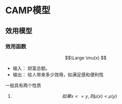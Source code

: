 # CAMP模型
## 效用模型
### 效用函数
$$\Large \mu(x)  $$
- 输入： 财富总额。
- 输出： 给人带来多少效用，如满足感和便利性  
 
一般具有两个性质
1. $$如果 x <= y , 则 \mu(x) \lt \mu(y) $$

